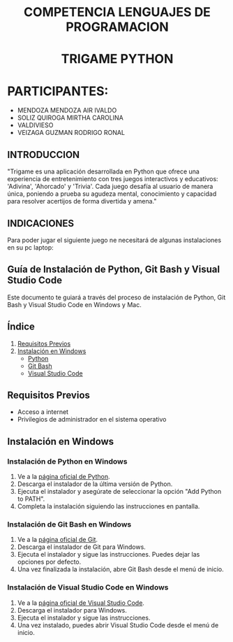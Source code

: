  # <center> COMPETENCIA LENGUAJES DE PROGRAMACION </center>


# <center> TRIGAME PYTHON </center>

# PARTICIPANTES: 
- MENDOZA MENDOZA AIR IVALDO
- SOLIZ  QUIROGA MIRTHA CAROLINA
- VALDIVIESO
- VEIZAGA GUZMAN RODRIGO RONAL

## INTRODUCCION
"Trigame es una aplicación desarrollada en Python que ofrece una experiencia de entretenimiento con tres juegos interactivos y educativos: 'Adivina', 'Ahorcado' y 'Trivia'. Cada juego desafía al usuario de manera única, poniendo a prueba su agudeza mental, conocimiento y capacidad para resolver acertijos de forma divertida y amena."
## INDICACIONES 
Para poder jugar el siguiente juego ne necesitará de algunas 
instalaciones en su pc laptop:

## Guía de Instalación de Python, Git Bash y Visual Studio Code

Este documento te guiará a través del proceso de instalación de Python, Git Bash y Visual Studio Code en Windows y Mac.

## Índice

1. [Requisitos Previos](#requisitos-previos)
2. [Instalación en Windows](#instalación-en-windows)
   - [Python](#instalación-de-python-en-windows)
   - [Git Bash](#instalación-de-git-bash-en-windows)
   - [Visual Studio Code](#instalación-de-visual-studio-code-en-windows)

## Requisitos Previos

- Acceso a internet
- Privilegios de administrador en el sistema operativo

## Instalación en Windows

### Instalación de Python en Windows

1. Ve a la [página oficial de Python](https://www.python.org/downloads/windows/).
2. Descarga el instalador de la última versión de Python.
3. Ejecuta el instalador y asegúrate de seleccionar la opción "Add Python to PATH".
4. Completa la instalación siguiendo las instrucciones en pantalla.

### Instalación de Git Bash en Windows

1. Ve a la [página oficial de Git](https://git-scm.com/download/win).
2. Descarga el instalador de Git para Windows.
3. Ejecuta el instalador y sigue las instrucciones. Puedes dejar las opciones por defecto.
4. Una vez finalizada la instalación, abre Git Bash desde el menú de inicio.

### Instalación de Visual Studio Code en Windows

1. Ve a la [página oficial de Visual Studio Code](https://code.visualstudio.com/Download).
2. Descarga el instalador para Windows.
3. Ejecuta el instalador y sigue las instrucciones.
4. Una vez instalado, puedes abrir Visual Studio Code desde el menú de inicio.
